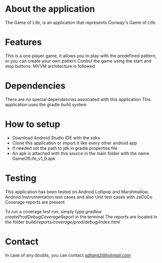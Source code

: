 # About the application #
The Game of Life, is an application that represents Conway's Game of Life

# Features #
This is a one player game, it allows you to play with the predefined pattern, or you can create your own pattern
Control the game using the start and stop buttons.
MVVM architecture is followed

# Dependencies #
There are no special dependencies associated with this application
This application uses the gradle build system

# How to setup #
- Download Android Studio IDE with the sdks
- Clone this application or import it like every other android app
- If needed set the path to jdk in gradle.properties file
- An apk is attached with this source in the main folder with the name GameOfLife_v1_0.apk

# Testing #
This application has been tested on Android Lollipop and Marshmallow.
Android Instrumentation test cases and also Unit test cases with JaCoCo Coverage reports are present

To run a coverage test run, simply type *gradlew createProdDebugCoverageReport* in the terminal
The reports are located in the folder *build/reports/coverage/prod/debug/index.html*

# Contact #
In case of any doubts, you can contact *sdhara2@hotmail.com*